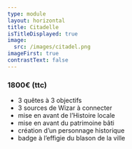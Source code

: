 ```yaml
---
type: module
layout: horizontal
title: Citadelle
isTitleDisplayed: true
image:
  src: /images/citadel.png
imageFirst: true
contrastText: false
---
```

### 1800€ (ttc)

- 3 quêtes à 3 objectifs
- 3 sources de Wizar à connecter
- mise en avant de l’Histoire locale
- mise en avant du patrimoine bâti
- création d’un personnage historique
- badge à l’effigie du blason de la ville
